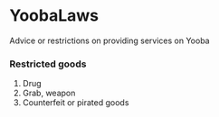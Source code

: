 # YoobaLaws
Advice or restrictions on providing services on Yooba

### Restricted goods
  1. Drug
  2. Grab, weapon
  3. Counterfeit or pirated goods
